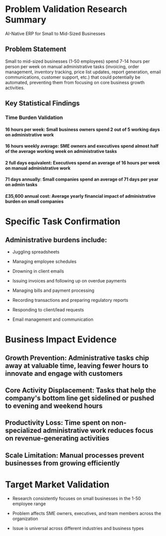 # Problem Validation Research Summary

AI-Native ERP for Small to Mid-Sized Businesses

## Problem Statement
Small to mid-sized businesses (1-50 employees) spend 7-14 hours per person per week on manual administrative tasks (invoicing, order management, inventory tracking, price list updates, report generation, email communications, customer support, etc.) that could potentially be automated, preventing them from focusing on core business growth activities.

## Key Statistical Findings
### Time Burden Validation
#### 16 hours per week: Small business owners spend 2 out of 5 working days on administrative work

#### 16 hours weekly average: SME owners and executives spend almost half of the average working week on administrative tasks

#### 2 full days equivalent: Executives spend an average of 16 hours per week on manual administrative work

#### 71 days annually: Small companies spend an average of 71 days per year on admin tasks

#### £35,600 annual cost: Average yearly financial impact of administrative burden on small companies

# Specific Task Confirmation
## Administrative burdens include:

- Juggling spreadsheets

- Managing employee schedules

- Drowning in client emails

- Issuing invoices and following up on overdue payments

- Managing bills and payment processing

- Recording transactions and preparing regulatory reports

- Responding to client/lead requests

- Email management and communication

# Business Impact Evidence
## Growth Prevention: Administrative tasks chip away at valuable time, leaving fewer hours to innovate and engage with customers

## Core Activity Displacement: Tasks that help the company's bottom line get sidelined or pushed to evening and weekend hours

## Productivity Loss: Time spent on non-specialized administrative work reduces focus on revenue-generating activities

## Scale Limitation: Manual processes prevent businesses from growing efficiently

# Target Market Validation
- Research consistently focuses on small businesses in the 1-50 employee range

- Problem affects SME owners, executives, and team members across the organization

- Issue is universal across different industries and business types
